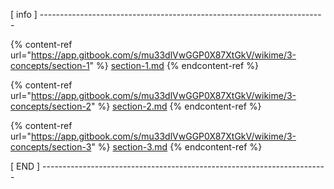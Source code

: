 <!--
[ file: README.md ] =======================================================================

[ description     ] -----------------------------------------------------------------------

	this .md file contains sections for each concept.

[ explanation     ] -----------------------------------------------------------------------

	the purpose of this .md file is to provide an overview of concepts studied in network security.
-->

[ info            ] -----------------------------------------------------------------------
<!--section-1-->
{% content-ref url="https://app.gitbook.com/s/mu33dlVwGGP0X87XtGkV/wikime/3-concepts/section-1" %}
[section-1.md](WIKIME/3-concepts/section-1.md)
{% endcontent-ref %}

<!--section-2-->
{% content-ref url="https://app.gitbook.com/s/mu33dlVwGGP0X87XtGkV/wikime/3-concepts/section-2" %}
[section-2.md](WIKIME/3-concepts/section-2.md)
{% endcontent-ref %}

<!--section-3-->
{% content-ref url="https://app.gitbook.com/s/mu33dlVwGGP0X87XtGkV/wikime/3-concepts/section-3" %}
[section-3.md](WIKIME/3-concepts/section-3.md)
{% endcontent-ref %}

[ END             ] -----------------------------------------------------------------------
